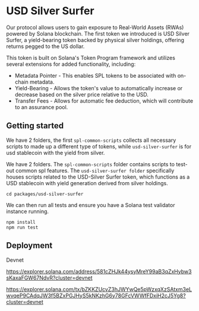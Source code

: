 # USD Silver Surfer
Our protocol allows users to gain exposure to Real-World Assets (RWAs) powered by Solana blockchain. The first token we introduced is USD Silver Surfer, a yield-bearing token backed by physical silver holdings, offering returns pegged to the US dollar. 

This token is built on Solana's Token Program framework and utilizes several extensions for added functionality, including:
- Metadata Pointer - This enables SPL tokens to be associated with on-chain metadata.
- Yield-Bearing - Allows the token's value to automatically increase or decrease based on the silver price relative to the USD.
- Transfer Fees - Allows for automatic fee deduction, which will contribute to an assurance pool.



## Getting started

We have 2 folders, the first `spl-common-scripts` collects all necessary scripts to made up a different type of tokens, while `usd-silver-surfer` is for usd stablecoin with the yield from silver.

We have 2 folders. The `spl-common-scripts` folder contains scripts to test-out common spl features.  The `usd-silver-surfer folder` specifically houses scripts related to the USD-Silver Surfer token, which functions as a USD stablecoin with yield generation derived from silver holdings.

```
cd packages/usd-silver-surfer
```

We can then run all tests and ensure you have a Solana test validator instance running.

```
npm install
npm run test
```

## Deployment

Devnet

https://explorer.solana.com/address/581cZHJk44ysyMreY99aB3qZxHybw3sKaxaFGW67NdvR?cluster=devnet

https://explorer.solana.com/tx/bZKKZUcvZ3hJWYwQe5pWzxqXzSAtxm3eLwvqeP9CAdqJW3f5BZxPGJHyS5kNKzhG6y78GFcVWWfFDxiH2cJ5Yg8?cluster=devnet
